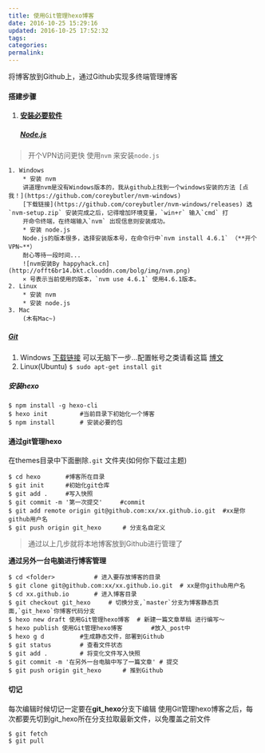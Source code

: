 ```yaml
---
title: 使用Git管理hexo博客
date: 2016-10-25 15:29:16
updated: 2016-10-25 17:52:32
tags:
categories:
permalink:
---
```


将博客放到Github上，通过Github实现多终端管理博客 

#### 搭建步骤
1. [**安装必要软件**](https://hexo.io/zh-cn/docs/)

	##### [Node.js](https://nodejs.org/zh-cn/)
> 开个VPN访问更快  使用`nvm` 来安装`node.js` 

	1. Windows 
		* 安装 nvm
		讲道理nvm是没有Windows版本的，我从github上找到一个windows安装的方法 [点我！](https://github.com/coreybutler/nvm-windows) 
		[下载链接](https://github.com/coreybutler/nvm-windows/releases) 选`nvm-setup.zip` 安装完成之后，记得增加环境变量，`win+r` 输入`cmd` 打
		开命令终端，在终端输入`nvm` 出现信息则安装成功。
		* 安装 node.js
		Node.js的版本很多，选择安装版本号，在命令行中`nvm install 4.6.1` （**开个VPN~**）
		耐心等待一段时间...
		![nvm安装By happyhack.cn](http://offt6br14.bkt.clouddn.com/bolg/img/nvm.png)
		× 号表示当前使用的版本，`nvm use 4.6.1` 使用4.6.1版本。
	2. Linux
		* 安装 nvm
		* 安装 node.js
	3. Mac
		(木有Mac~)
	
##### [Git](https://git-scm.com/)
1. Windows
	[下载链接](https://git-scm.com/) 可以无脑下一步...配置帐号之类请看这篇 [博文](http://happyhack.cn/2015/12/21/2015-12-21-%E5%B8%B8%E7%94%A8Git%E5%91%BD%E4%BB%A4.html)
2. Linux(Ubuntu)
	`$ sudo apt-get install git`

##### 安装hexo
```
$ npm install -g hexo-cli
$ hexo init 		#当前目录下初始化一个博客
$ npm install	 	# 安装必要的包
```
#### 通过git管理hexo
在themes目录中下面删除`.git` 文件夹(如何你下载过主题)
```
$ cd hexo		#博客所在目录
$ git init		#初始化git仓库
$ git add . 	#写入快照
$ git commit -m '第一次提交' 	#commit
$ git add remote origin git@github.com:xx/xx.github.io.git  #xx是你github用户名
$ git push origin git_hexo   	# 分支名自定义
```
> 通过以上几步就将本地博客放到Github进行管理了

**通过另外一台电脑进行博客管理**
```
$ cd <folder> 			# 进入要存放博客的目录
$ git clone git@github.com:xx/xx.github.io.git 	# xx是你github用户名
$ cd xx.github.io 		# 进入博客目录
$ git checkout git_hexo 	# 切换分支,`master`分支为博客静态页面,`git_hexo`你博客代码分支
$ hexo new draft 使用Git管理hexo博客	# 新建一篇文章草稿 进行编写～
$ hexo publish 使用Git管理hexo博客		#放入_post中
$ hexo g d			#生成静态文件，部署到Github
$ git status		# 查看文件状态
$ git add . 		# 将变化文件写入快照
$ git commit -m '在另外一台电脑中写了一篇文章' # 提交
$ git push origin git_hexo 		# 推到Github
```
#### 切记
每次编辑时候切记一定要在**git_hexo**分支下编辑
使用Git管理hexo博客之后，每次都要先切到git_hexo所在分支拉取最新文件，以免覆盖之前文件
```
$ git fetch
$ git pull 	
```





